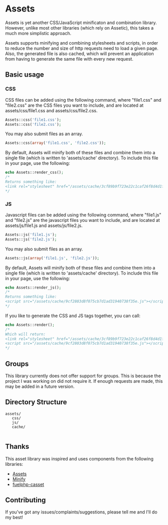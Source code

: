 Assets
======

Assets is yet another CSS/JavaScript minificaton and combination library. However, unlike most other libraries (which rely on Assetic), this takes a much more simplistic approach.

Assets supports minifying and combining stylesheets and scripts, in order to reduce the number and size of http requests need to load a given page. Also, the generated file is also cached, which will prevent an application from having to generate the same file with every new request.


Basic usage
-----------

### CSS

CSS files can be added using the following command, where "file1.css" and "file2.css" are the CSS files you want to include,
and are located at assets/css/file1.css and assets/css/file2.css.

```php
Assets::css('file1.css');
Assets::css('file2.css');
```

You may also submit files as an array. 

```php
Assets::css(array('file1.css', 'file2.css'));
```

By default, Assets will minify both of these files and combine them into a single file (which is written to 'assets/cache' directory).
To include this file in your page, use the following:

```php
echo Assets::render_css();
/*
Returns something like:
<link rel="stylesheet" href="/assets/cache/3cf89b9f723e22c1caf26f8d4d1fdc31.css">
*/
```

### JS

Javascript files can be added using the following command, where "file1.js" and "file2.js" are the javascript files you want to include,
and are located at assets/js/file1.js and assets/js/file2.js.

```php
Assets::js('file1.js');
Assets::js('file2.js');
```

You may also submit files as an array. 

```php
Assets::js(array('file1.js', 'file2.js'));
```

By default, Assets will minify both of these files and combine them into a single file (which is written to 'assets/cache' directory).
To include this file in your page, use the following:

```php
echo Assets::render_js();
/*
Returns something like:
<script src="/assets/cache/9cf2803d8f075cb7d1ad31940738f35e.js"></script>
*/
```
If you like to generate the CSS and JS tags together, you can call:
```php
echo Assets::render();
/*
Which will return:
<link rel="stylesheet" href="/assets/cache/3cf89b9f723e22c1caf26f8d4d1fdc31.css">
<script src="/assets/cache/9cf2803d8f075cb7d1ad31940738f35e.js"></script>
*/
```

Groups
------

This library currently does not offer support for groups. This is because the project I was working on did not require it. If enough
requests are made, this may be added in a future version.


Directory Structure
---------------------

```
assets/
   css/
   js/
   cache/
   
```

Thanks
------

This asset library was inspired and uses components from the following libraries:

 - [Assets](https://github.com/bstrahija/assets)
 - [Minify](https://github.com/matthiasmullie/minify)
 - [fuelphp-casset](https://github.com/canton7/fuelphp-casset)


Contributing
------------

If you've got any issues/complaints/suggestions, please tell me and I'll do my best!